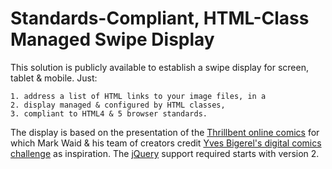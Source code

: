 # Standards-Compliant, HTML-Class Managed Swipe Display

This solution is publicly available to establish a swipe display for screen, tablet &amp; mobile. Just:

	1. address a list of HTML links to your image files, in a
	2. display managed & configured by HTML classes,
	3. compliant to HTML4 & 5 browser standards.

The display is based on the presentation of the [Thrillbent online comics](http://thrillbent.com) for which Mark Waid &amp; his team of creators credit [Yves Bigerel's digital comics challenge](http://www.deviantart.com/balak01/art/about-DIGITAL-COMICS-111966969) as inspiration. The [jQuery](http://code.jquery.com/jquery/) support required starts with version 2.
